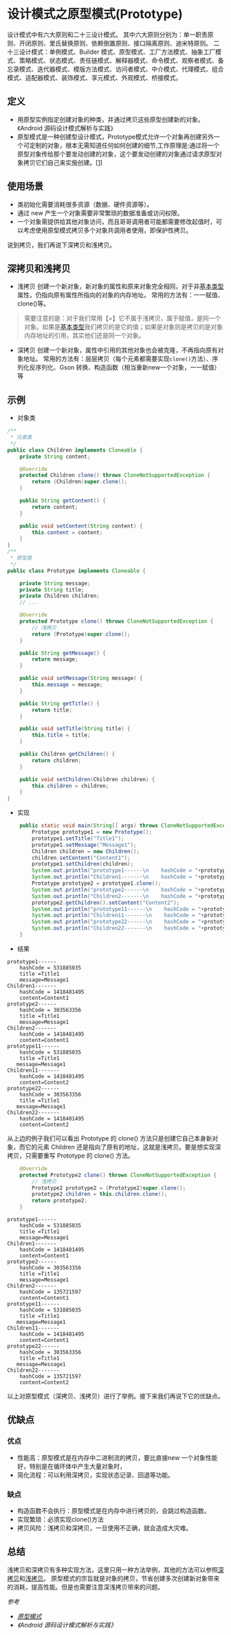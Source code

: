 # 设计模式之原型模式(Prototype)

设计模式中有六大原则和二十三设计模式。
其中六大原则分别为：单一职责原则、开闭原则、里氏替换原则、依赖倒置原则、接口隔离原则、迪米特原则。
二十三设计模式：单例模式、Builder 模式、原型模式、工厂方法模式、抽象工厂模式、策略模式、状态模式、责任链模式、解释器模式、命令模式、观察者模式、备忘录模式、迭代器模式、模版方法模式、访问者模式、中介模式、代理模式、组合模式、适配器模式、装饰模式、享元模式、外观模式、桥接模式。
## 定义
* 用原型实例指定创建对象的种类，并通过拷贝这些原型创建新的对象。《Android 源码设计模式解析与实践》
* 原型模式是一种创建型设计模式，Prototype模式允许一个对象再创建另外一个可定制的对象，根本无需知道任何如何创建的细节,工作原理是:通过将一个原型对象传给那个要发动创建的对象，这个要发动创建的对象通过请求原型对象拷贝它们自己来实施创建。[[1]](https://baike.baidu.com/item/原型模式/4941014?fr=aladdin)
## 使用场景
* 类初始化需要消耗很多资源（数据、硬件资源等）。
* 通过 new 产生一个对象需要非常繁琐的数据准备或访问权限。
* 一个对象需提供给其他对象访问，而且哥哥调用者可能都需要修改起值时，可以考虑使用原型模式拷贝多个对象共调用者使用，即保护性拷贝。

说到拷贝，我们再说下深拷贝和浅拷贝。
## 深拷贝和浅拷贝
* 浅拷贝
创建一个新对象，新对象的属性和原来对象完全相同，对于非[基本类型](https://blog.csdn.net/wdmxzf/article/details/53417971)属性，仍指向原有属性所指向的对象的内存地址。
常用的方法有：一一赋值、clone()等。
> 需要注意的是：对于我们常用【=】它不属于浅拷贝，属于赋值，是同一个对象。如果是[基本类型](https://blog.csdn.net/wdmxzf/article/details/53417971)我们拷贝的是它的值；如果是对象则是拷贝的是对象内存地址的引用，其实他们还是同一个对象。
* 深拷贝
创建一个新对象，属性中引用的其他对象也会被克隆，不再指向原有对象地址。
常用的方法有：层层拷贝（每个元素都需要实现`clone()`方法）、序列化反序列化、Gson 转换、构造函数（相当重新new一个对象，一一赋值）等

## 示例
* 对象类
```java
/**
 * 元素类
 */
public class Children implements Cloneable {
    private String content;

    @Override
    protected Children clone() throws CloneNotSupportedException {
        return (Children)super.clone();
    }

    public String getContent() {
        return content;
    }

    public void setContent(String content) {
        this.content = content;
    }
}
/**
 * 原型类
 */
public class Prototype implements Cloneable {

    private String message;
    private String title;
    private Children children;
    // ...

    @Override
    protected Prototype clone() throws CloneNotSupportedException {
        // 浅拷贝
        return (Prototype)super.clone();
    }

    public String getMessage() {
        return message;
    }

    public void setMessage(String message) {
        this.message = message;
    }

    public String getTitle() {
        return title;
    }

    public void setTitle(String title) {
        this.title = title;
    }

    public Children getChildren() {
        return children;
    }

    public void setChildren(Children children) {
        this.children = children;
    }
}
```
* 实现
```java
    public static void main(String[] args) throws CloneNotSupportedException {
        Prototype prototype1 = new Prototype();
        prototype1.setTitle("Title1");
        prototype1.setMessage("Message1");
        Children children = new Children();
        children.setContent("Content1");
        prototype1.setChildren(children);
        System.out.println("prototype1------\n    hashCode = "+prototype1.hashCode()+"\n    title ="+prototype1.getTitle()+"\n    message="+prototype1.getMessage());
        System.out.println("Children1-------\n    hashCode = "+prototype1.getChildren().hashCode()+"\n    content="+prototype1.getChildren().getContent());
        Prototype prototype2 = prototype1.clone();
        System.out.println("prototype2------\n    hashCode = "+prototype2.hashCode()+"\n    title ="+prototype2.getTitle()+"\n    message="+prototype2.getMessage());
        System.out.println("Children2-------\n    hashCode = "+prototype2.getChildren().hashCode()+"\n    content="+prototype2.getChildren().getContent());
        prototype2.getChildren().setContent("Content2");
        System.out.println("prototype11------\n    hashCode = "+prototype1.hashCode()+"\n    title ="+prototype1.getTitle()+"\n   message="+prototype1.getMessage());
        System.out.println("Children11-------\n    hashCode = "+prototype1.getChildren().hashCode()+"\n    content="+prototype1.getChildren().getContent());
        System.out.println("prototype22------\n    hashCode = "+prototype2.hashCode()+"\n    title ="+prototype2.getTitle()+"\n   message="+prototype2.getMessage());
        System.out.println("Children22-------\n    hashCode = "+prototype2.getChildren().hashCode()+"\n    content="+prototype2.getChildren().getContent());
    }
```
* 结果
```shell
prototype1------
    hashCode = 531885035
    title =Title1
    message=Message1
Children1-------
    hashCode = 1418481495
    content=Content1
prototype2------
    hashCode = 303563356
    title =Title1
    message=Message1
Children2-------
    hashCode = 1418481495
    content=Content1
prototype11------
    hashCode = 531885035
    title =Title1
   message=Message1
Children11-------
    hashCode = 1418481495
    content=Content2
prototype22------
    hashCode = 303563356
    title =Title1
   message=Message1
Children22-------
    hashCode = 1418481495
    content=Content2
```
从上边的例子我们可以看出 Prototype 的 clone() 方法只是创建它自己本身新对象，而它的元素 Children 还是指向了原有的地址，这就是浅拷贝。要是想实现深拷贝，只需要重写 Prototype 的 clone() 方法。
```java
    @Override
    protected Prototype2 clone() throws CloneNotSupportedException {
        // 浅拷贝
        Prototype2 prototype2 = (Prototype2)super.clone();
        prototype2.children = this.children.clone();
        return prototype2;
    }
```
```shell
prototype1------
    hashCode = 531885035
    title =Title1
    message=Message1
Children1-------
    hashCode = 1418481495
    content=Content1
prototype2------
    hashCode = 303563356
    title =Title1
    message=Message1
Children2-------
    hashCode = 135721597
    content=Content1
prototype11------
    hashCode = 531885035
    title =Title1
   message=Message1
Children11-------
    hashCode = 1418481495
    content=Content1
prototype22------
    hashCode = 303563356
    title =Title1
   message=Message1
Children22-------
    hashCode = 135721597
    content=Content2
```
以上对原型模式（深拷贝、浅拷贝）进行了举例。接下来我们再说下它的优缺点。
## 优缺点
### 优点
* 性能高：原型模式是在内存中二进制流的拷贝，要比直接new 一个对象性能好，特别是在循环体中产生大量对象时，
* 简化流程：可以利用深拷贝，实现状态记录、回退等功能。
### 缺点
* 构造函数不会执行：原型模式是在内存中进行拷贝的，会跳过构造函数。
* 实现繁琐：必须实现clone()方法
* 拷贝风险：浅拷贝和深拷贝，一旦使用不正确，就会造成大灾难。
## 总结
浅拷贝和深拷贝有多种实现方法，这里只用一种方法举例，其他的方法可以参照[深拷贝](https://www.cnblogs.com/xinruyi/p/11537963.html)和[浅拷贝](https://www.cnblogs.com/shakinghead/p/7651502.html)。
原型模式的宗旨就是对象的拷贝，节省创建多次创建新对象带来的消耗，提高性能。但是也需要注意深浅拷贝带来的问题。

*参考*
* *[原型模式](https://baike.baidu.com/item/原型模式/4941014?fr=aladdin)*
* *《Android 源码设计模式解析与实践》*